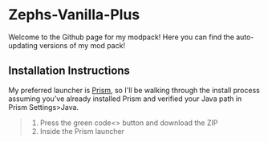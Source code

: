 # Zephs-Vanilla-Plus
Welcome to the Github page for my modpack! Here you can find the auto-updating versions of my mod pack!
## Installation Instructions
My preferred launcher is [Prism](https://prismlauncher.org/download/), so I'll be walking through the install process assuming you've already installed Prism and verified your Java path in Prism Settings>Java.
> 1. Press the green code<> button and download the ZIP
> 2. Inside the Prism launcher
